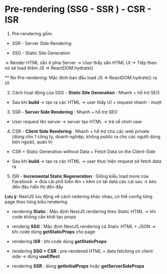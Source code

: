 # Pre-rendering (SSG - SSR ) - CSR - ISR

1. Pre-rendering gốm:

-   SSR - Server Side Rendering

-   SSG - Static Site Generation

-> Render HTML sẵn ở phía Server -> User thấy sẵn HTML UI -> Tiếp theo nó sẽ load thêm JS => ReactDOM.hydrate()

\*\* No Pre-rendering: Mặc định ban đầu load JS => ReactDOM.hydrate() ra UI

2. Cách hoạt động của SSG - **Static Site Generation** : Nhanh + hỗ trợ SEO

-   Sau khi **build** -> tạo ra các HTML -> user thấy UI + request nhanh - mượt

3. SSR - **Server Side Rendering** : Nhanh + hỗ trợ SEO

-   User request lên server -> server tạo HTML -> trả về choh user

4. CSR - **Client Side Rendering** : Nhanh + hỗ trợ cho các web private (dùng cho 1 công ty, doanh nghiệp, không public ra cho các người dùng bên ngoài), quản trị

-   CSR = Static Generation without Data + Fetch Data on the Client-Side

-   Sau khi **build** -> tạo ra các HTML -> user thực hiện request sẽ fetch data ra

5. ISR - **Incremental Static Regeneration** : Giống kiểu load more của Facebook -> đưa cái phổ biến lên + kèm có tải data các cái sau -> kéo đến đâu hiển thị đến đấy

**Lưu ý**: NextJS lưu động về cách redering khác nhau, có thể config từng page theo từng kiểu rendering

-   rendering **Static** : Mặc định NextJS rendering theo Static HTML -> khi code không cần khởi tạo props

-   renderig **SSG** : Mặc định NextJS rendering cả Static HTML + JSON -> khi code dùng **getStaticProps** cho page

-   rendering **ISR** : khi code dùng **getStaticProps**

-   rendering **SSG + CSR** : pre-rendered HTML + data fetching on client side -> dùng **useEffect**

-   rendering **SSR** : dùng **getInitialProps** hoặc **getServerSideProps**
